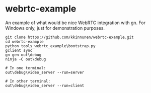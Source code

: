 # webrtc-example

An example of what would be nice WebRTC integration with gn.
For Windows only, just for demonstration purposes.

```
git clone https://github.com/kkinnunen/webrtc-example.git
cd webrtc-example
python tools_webrtc_example\bootstrap.py
gclient sync
gn gen out\debug
ninja -C out\debug 

# In one terminal:
out\debug\video_server --run=server

# In other terminal:
out\debug\video_server --run=client

```
